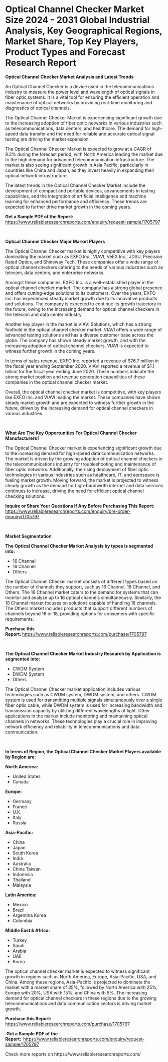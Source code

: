 <p><h1>Optical Channel Checker Market Size 2024 - 2031 Global Industrial Analysis, Key Geographical Regions, Market Share, Top Key Players, Product Types and Forecast Research Report</h1></p><p><strong>Optical Channel Checker Market Analysis and Latest Trends</strong></p>
<p><p>An Optical Channel Checker is a device used in the telecommunications industry to measure the power level and wavelength of optical signals in fiber optic systems. It is a vital tool for ensuring the efficient operation and maintenance of optical networks by providing real-time monitoring and diagnostics of optical channels.</p><p>The Optical Channel Checker Market is experiencing significant growth due to the increasing adoption of fiber optic networks in various industries such as telecommunications, data centers, and healthcare. The demand for high-speed data transfer and the need for reliable and accurate optical signal testing are driving the market expansion.</p><p>The Optical Channel Checker Market is expected to grow at a CAGR of 8.3% during the forecast period, with North America leading the market due to the high demand for advanced telecommunication infrastructure. The market is also seeing significant growth in Asia Pacific, particularly in countries like China and Japan, as they invest heavily in expanding their optical network infrastructure.</p><p>The latest trends in the Optical Channel Checker Market include the development of compact and portable devices, advancements in testing capabilities, and the integration of artificial intelligence and machine learning for enhanced performance and efficiency. These trends are expected to further drive market growth in the coming years.</p></p>
<p><strong>Get a Sample PDF of the Report:&nbsp;</strong> <a href="https://www.reliableresearchreports.com/enquiry/request-sample/1705797">https://www.reliableresearchreports.com/enquiry/request-sample/1705797</a></p>
<p>&nbsp;</p>
<p><strong>Optical Channel Checker Major Market Players</strong></p>
<p><p>The Optical Channel Checker market is highly competitive with key players dominating the market such as EXFO Inc., VIAVI, VeEX Inc., JDSU, Precision Rated Optics, and Shineway Tech. These companies offer a wide range of optical channel checkers catering to the needs of various industries such as telecom, data centers, and enterprise networks.</p><p>Amongst these companies, EXFO Inc. is a well-established player in the optical channel checker market. The company has a strong global presence and offers cutting-edge solutions to its customers. Over the years, EXFO Inc. has experienced steady market growth due to its innovative products and solutions. The company is expected to continue its growth trajectory in the future, owing to the increasing demand for optical channel checkers in the telecom and data center industry.</p><p>Another key player in the market is VIAVI Solutions, which has a strong foothold in the optical channel checker market. VIAVI offers a wide range of advanced testing solutions and has a diverse customer base across the globe. The company has shown steady market growth, and with the increasing adoption of optical channel checkers, VIAVI is expected to witness further growth in the coming years.</p><p>In terms of sales revenue, EXFO Inc. reported a revenue of $76.7 million in the fiscal year ending September 2020. VIAVI reported a revenue of $1.1 billion for the fiscal year ending June 2020. These numbers indicate the strong market position and revenue generation capabilities of these companies in the optical channel checker market.</p><p>Overall, the optical channel checker market is competitive, with key players like EXFO Inc. and VIAVI leading the market. These companies have shown steady market growth and are expected to witness further growth in the future, driven by the increasing demand for optical channel checkers in various industries.</p></p>
<p>&nbsp;</p>
<p><strong>What Are The Key Opportunities For Optical Channel Checker Manufacturers?</strong></p>
<p><p>The Optical Channel Checker market is experiencing significant growth due to the increasing demand for high-speed data communication networks. The market is driven by the growing adoption of optical channel checkers in the telecommunications industry for troubleshooting and maintenance of fiber optic networks. Additionally, the rising deployment of fiber optic technologies in various industries such as healthcare, IT, and aerospace is fueling market growth. Moving forward, the market is projected to witness steady growth as the demand for high-bandwidth internet and data services continues to increase, driving the need for efficient optical channel checking solutions.</p></p>
<p><strong>Inquire or Share Your Questions If Any Before Purchasing This Report:</strong> <a href="https://www.reliableresearchreports.com/enquiry/pre-order-enquiry/1705797">https://www.reliableresearchreports.com/enquiry/pre-order-enquiry/1705797</a></p>
<p>&nbsp;</p>
<p><strong>Market Segmentation</strong></p>
<p><strong>The Optical Channel Checker Market Analysis by types is segmented into:</strong></p>
<p><ul><li>16 Channel</li><li>18 Channel</li><li>Others</li></ul></p>
<p><p>The Optical Channel Checker market consists of different types based on the number of channels they support, such as 16 Channel, 18 Channel, and Others. The 16 Channel market caters to the demand for systems that can monitor and analyze up to 16 optical channels simultaneously. Similarly, the 18 Channel market focuses on solutions capable of handling 18 channels. The Others market includes products that support different numbers of channels beyond 16 or 18, providing options for consumers with specific requirements.</p></p>
<p><strong>Purchase this Report:&nbsp;</strong><a href="https://www.reliableresearchreports.com/purchase/1705797">https://www.reliableresearchreports.com/purchase/1705797</a></p>
<p>&nbsp;</p>
<p><strong>The Optical Channel Checker Market Industry Research by Application is segmented into:</strong></p>
<p><ul><li>CWDM System</li><li>DWDM System</li><li>Others</li></ul></p>
<p><p>The Optical Channel Checker market application includes various technologies such as CWDM system, DWDM system, and others. CWDM system is used for transmitting multiple signals simultaneously over a single fiber optic cable, while DWDM system is used for increasing bandwidth and transmission capacity by utilizing different wavelengths of light. Other applications in the market include monitoring and maintaining optical channels in networks. These technologies play a crucial role in improving network efficiency and reliability in telecommunications and data communication.</p></p>
<p>&nbsp;</p>
<p><strong>In terms of Region, the Optical Channel Checker Market Players available by Region are:</strong></p>
<p>
    <p> <strong> North America: </strong>
        <ul>
            <li>United States</li>
            <li>Canada</li>
        </ul>
        </p> 
    <p> <strong> Europe: </strong>
        <ul>
            <li>Germany</li>
            <li>France</li>
            <li>U.K.</li>
            <li>Italy</li>
            <li>Russia</li>
        </ul>
        </p> 
    <p> <strong> Asia-Pacific: </strong>
        <ul>
            <li>China</li>
            <li>Japan</li>
            <li>South Korea</li>
            <li>India</li>
            <li>Australia</li>
            <li>China Taiwan</li>
            <li>Indonesia</li>
            <li>Thailand</li>
            <li>Malaysia</li>
        </ul>
        </p> 
    <p> <strong> Latin America: </strong>
        <ul>
            <li>Mexico</li>
            <li>Brazil</li>
            <li>Argentina Korea</li>
            <li>Colombia</li>
        </ul>
        </p> 
    <p> <strong> Middle East & Africa: </strong>
        <ul>
            <li>Turkey</li>
            <li>Saudi</li>
            <li>Arabia</li>
            <li>UAE</li>
            <li>Korea</li>
        </ul>
    </p>
    </p>
<p><p>The optical channel checker market is expected to witness significant growth in regions such as North America, Europe, Asia-Pacific, USA, and China. Among these regions, Asia-Pacific is projected to dominate the market with a market share of 35%, followed by North America with 25%, Europe with 20%, USA with 15%, and China with 5%. The increasing demand for optical channel checkers in these regions due to the growing telecommunications and data communication sectors is driving market growth.</p></p>
<p><strong>Purchase this Report: </strong><a href="https://www.reliableresearchreports.com/purchase/1705797">https://www.reliableresearchreports.com/purchase/1705797</a></p>
<p>&nbsp;<strong>Get a Sample PDF of the Report:&nbsp;&nbsp;</strong><a href="https://www.reliableresearchreports.com/enquiry/request-sample/1705797">https://www.reliableresearchreports.com/enquiry/request-sample/1705797</a></p>
<p><strong></strong></p>
<p>Check more reports on https://www.reliableresearchreports.com/</p>